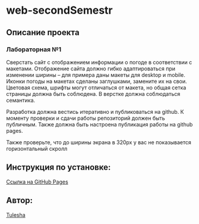 # web-secondSemestr

## Описание проекта
### Лабораторная №1
Сверстать сайт с отображением информации о погоде в соответствии с макетами. Отображение сайта должно гибко адаптироваться при изменении ширины – для примера даны макеты для desktop и mobile. Иконки погоды на макетах сделаны заглушками, замените их на свои. Цветовая схема, шрифты могут отличаться от макета, но общая сетка страницы должна быть соблюдена. В верстке должна соблюдаться семантика.

Разработка должна вестись итеративно и публиковаться на github. К моменту проверки и сдачи работы репозиторий должен быть публичным. Также должна быть настроена публикация работы на github pages.

Также проверьте, что до ширины экрана в 320px у вас не показывается горизонтальный скролл

## Инструкция по установке:
[Ссылка на GitHub Pages](https://tulesha.github.io/web-secondSemestr-Lab1/)

## Автор:
[Tulesha](https://github.com/Tulesha)
